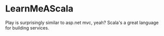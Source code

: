 # LearnMeAScala
Play is surprisingly similar to asp.net mvc, yeah? Scala's a great language for building services.
